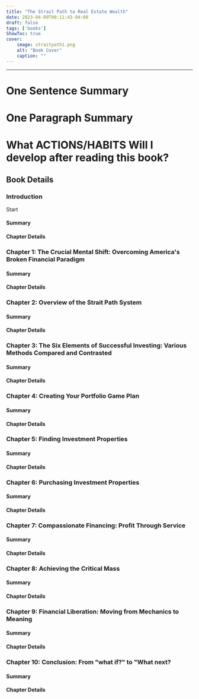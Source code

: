 ```yaml
---
title: "The Strait Path to Real Estate Wealth"
date: 2023-04-09T00:11:43-04:00
draft: false
tags: ['books']
ShowToc: true
cover:
    image: straitpath1.png
    alt: "Book Cover"
    caption: ""
---
```

---

# One Sentence Summary

# One Paragraph Summary

# What ACTIONS/HABITS Will I develop after reading this book?

## Book Details

### Introduction

Start

#### Summary

#### Chapter Details

### Chapter 1: The Crucial Mental Shift: Overcoming America's Broken Financial Paradigm

#### Summary

#### Chapter Details

### Chapter 2: Overview of the Strait Path System

#### Summary

#### Chapter Details

### Chapter 3: The Six Elements of Successful Investing: Various Methods Compared and Contrasted

#### Summary

#### Chapter Details

### Chapter 4: Creating Your Portfolio Game Plan

#### Summary

#### Chapter Details

### Chapter 5: Finding Investment Properties

#### Summary

#### Chapter Details

### Chapter 6: Purchasing Investment Properties

#### Summary

#### Chapter Details

### Chapter 7: Compassionate Financing: Profit Through Service

#### Summary

#### Chapter Details

### Chapter 8: Achieving the Critical Mass

#### Summary

#### Chapter Details

### Chapter 9: Financial Liberation: Moving from Mechanics to Meaning

#### Summary

#### Chapter Details

### Chapter 10: Conclusion: From "what if?" to "What next?

#### Summary

#### Chapter Details